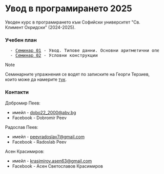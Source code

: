 # Увод в програмирането 2025

Уводен курс в програмирането към Софийски университет "Св. Климент Охридски" (2024-2025).

### Учебен план
<pre>
  - <a href="https://github.com/asen-krasimirov/Introduction-To-Programming-2025/tree/main/Seminar01">Семинар 01</a> - Увод. Типове данни. Основни аритметични операции. Вход и изход
  - <a href="#">Семинар 02</a> - Условни конструкции
</pre>

> [!NOTE]
> Семинарните упражнения се водят по записките на Георги Терзиев, които може да намерите <a href="https://github.com/GeorgiTerziev02/Introduction_to_programming_FMI/tree/main">тук</a>.

### Контакти
Добромир Пеев: 
-  имейл - dobo22_2000@abv.bg 
-  Facebook - Dobromir Peev 

Радослав Пеев:
- имейл - peevradoslav7@gmail.com
- Facebook - Radoslab Peev

Асен Красимиров: 
- имейл - krasimirov.asen63@gmail.com
- Facebook - Асен Светославов Красимиров
